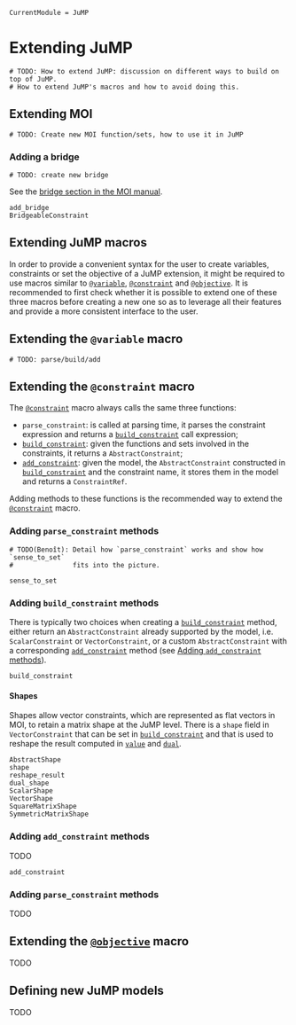 ```@meta
CurrentModule = JuMP
```

Extending JuMP
==============

```@meta
# TODO: How to extend JuMP: discussion on different ways to build on top of JuMP.
# How to extend JuMP's macros and how to avoid doing this.
```

## Extending MOI

```@meta
# TODO: Create new MOI function/sets, how to use it in JuMP
```

### Adding a bridge

```@meta
# TODO: create new bridge
```

See the [bridge section in the MOI manual](http://www.juliaopt.org/MathOptInterface.jl/v0.8/apimanual/#Constraint-bridges-1).

```@docs
add_bridge
BridgeableConstraint
```

## Extending JuMP macros

In order to provide a convenient syntax for the user to create variables,
constraints or set the objective of a JuMP extension, it might be required to
use macros similar to [`@variable`](@ref), [`@constraint`](@ref) and
[`@objective`](@ref).
It is recommended to first check whether it is possible to extend one of these
three macros before creating a new one so as to leverage all their features and
provide a more consistent interface to the user.

## Extending the `@variable` macro

```@meta
# TODO: parse/build/add
```

## Extending the `@constraint` macro

The [`@constraint`](@ref) macro always calls the same three functions:
* `parse_constraint`: is called at parsing time, it parses the constraint
  expression and returns a [`build_constraint`](@ref) call expression;
* [`build_constraint`](@ref): given the functions and sets involved in the
  constraints, it returns a `AbstractConstraint`;
* [`add_constraint`](@ref): given the model, the `AbstractConstraint`
  constructed in [`build_constraint`](@ref) and the constraint name, it stores
  them in the model and returns a `ConstraintRef`.

Adding methods to these functions is the recommended way to extend the
[`@constraint`](@ref) macro.

### Adding `parse_constraint` methods

```@meta
# TODO(Benoît): Detail how `parse_constraint` works and show how `sense_to_set`
#               fits into the picture.
```

```@docs
sense_to_set
```

### Adding `build_constraint` methods

There is typically two choices when creating a [`build_constraint`](@ref)
method, either return an `AbstractConstraint` already supported by the
model, i.e. `ScalarConstraint` or `VectorConstraint`, or a custom
`AbstractConstraint` with a corresponding [`add_constraint`](@ref) method (see
[Adding `add_constraint` methods](@ref)).

```@docs
build_constraint
```

#### Shapes

Shapes allow vector constraints, which are represented as flat vectors in MOI,
to retain a matrix shape at the JuMP level. There is a `shape` field in
`VectorConstraint` that can be set in [`build_constraint`](@ref) and that is
used to reshape the result computed in [`value`](@ref) and [`dual`](@ref).

```@docs
AbstractShape
shape
reshape_result
dual_shape
ScalarShape
VectorShape
SquareMatrixShape
SymmetricMatrixShape
```

### Adding `add_constraint` methods

TODO

```@docs
add_constraint
```

### Adding `parse_constraint` methods

TODO

## Extending the [`@objective`](@ref) macro

TODO

## Defining new JuMP models

TODO
